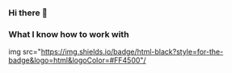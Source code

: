 ### Hi there 👋
### What I know how to work with
img src="https://img.shields.io/badge/html-black?style=for-the-badge&logo=html&logoColor=#FF4500"/
